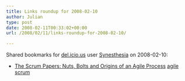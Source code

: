 ```yaml
---
title: Links roundup for 2008-02-10
author: Julian
type: post
date: 2008-02-11T00:33:02+00:00
url: /2008/02/11/links-roundup-for-2008-02-10/

---
```

Shared bookmarks for [del.icio.us][1] user [Synesthesia][2] on 2008-02-10:

  * [The Scrum Papers: Nuts, Bolts and Origins of an Agile Process][3] 
    [agile][4] [scrum][5] </li> </ul>

 [1]: https://del.icio.us/
 [2]: https://del.icio.us/synesthesia
 [3]: https://jeffsutherland.com/scrum/ScrumPapers.pdf
 [4]: https://del.icio.us/synesthesia/agile
 [5]: https://del.icio.us/synesthesia/scrum